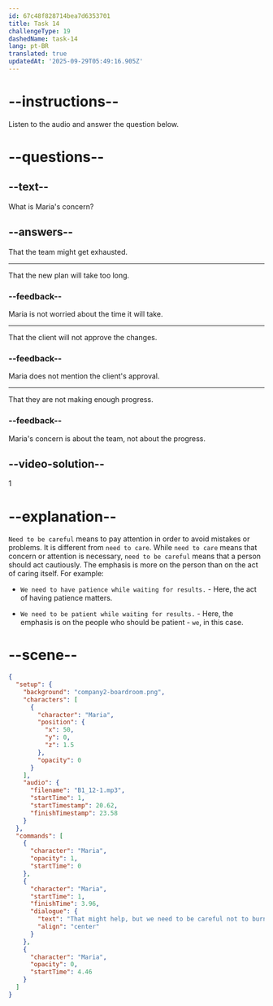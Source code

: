 ```yaml
---
id: 67c48f828714bea7d6353701
title: Task 14
challengeType: 19
dashedName: task-14
lang: pt-BR
translated: true
updatedAt: '2025-09-29T05:49:16.905Z'
---
```


<!-- (Audio) Maria: That might help, but we need to be careful not to burn out the team. -->

# --instructions--

Listen to the audio and answer the question below.

# --questions--

## --text--

What is Maria's concern?  

## --answers--

That the team might get exhausted.  

---

That the new plan will take too long.  

### --feedback--

Maria is not worried about the time it will take.  

---

That the client will not approve the changes.  

### --feedback--

Maria does not mention the client's approval.  

---

That they are not making enough progress.  

### --feedback--

Maria's concern is about the team, not about the progress.

## --video-solution--

1  

# --explanation--

`Need to be careful` means to pay attention in order to avoid mistakes or problems. It is different from `need to care`. While `need to care` means that concern or attention is necessary, `need to be careful` means that a person should act cautiously. The emphasis is more on the person than on the act of caring itself. For example:  

- `We need to have patience while waiting for results.` - Here, the act of having patience matters.

- `We need to be patient while waiting for results.` - Here, the emphasis is on the people who should be patient - `we`, in this case.

# --scene--

```json
{
  "setup": {
    "background": "company2-boardroom.png",
    "characters": [
      {
        "character": "Maria",
        "position": {
          "x": 50,
          "y": 0,
          "z": 1.5
        },
        "opacity": 0
      }
    ],
    "audio": {
      "filename": "B1_12-1.mp3",
      "startTime": 1,
      "startTimestamp": 20.62,
      "finishTimestamp": 23.58
    }
  },
  "commands": [
    {
      "character": "Maria",
      "opacity": 1,
      "startTime": 0
    },
    {
      "character": "Maria",
      "startTime": 1,
      "finishTime": 3.96,
      "dialogue": {
        "text": "That might help, but we need to be careful not to burn out the team.",
        "align": "center"
      }
    },
    {
      "character": "Maria",
      "opacity": 0,
      "startTime": 4.46
    }
  ]
}
```
